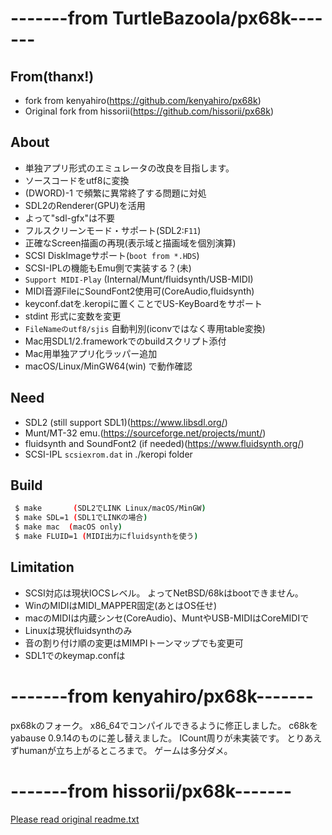 # -------from TurtleBazoola/px68k-------

## From(thanx!)
* fork from kenyahiro(https://github.com/kenyahiro/px68k)
* Original fork from hissorii(https://github.com/hissorii/px68k)


## About
* 単独アプリ形式のエミュレータの改良を目指します。
* ソースコードをutf8に変換
* (DWORD)-1 で頻繁に異常終了する問題に対処
* SDL2のRenderer(GPU)を活用
*  よって"sdl-gfx"は不要
* フルスクリーンモード・サポート(SDL2:`F11`)
* 正確なScreen描画の再現(表示域と描画域を個別演算)
* SCSI DiskImageサポート(`boot from *.HDS`)
* SCSI-IPLの機能もEmu側で実装する？(未)
* `Support MIDI-Play` (Internal/Munt/fluidsynth/USB-MIDI)
* MIDI音源FileにSoundFont2使用可(CoreAudio,fluidsynth)
* keyconf.datを.keropiに置くことでUS-KeyBoardをサポート
* stdint 形式に変数を変更
* `FileNameのutf8/sjis` 自動判別(iconvではなく専用table変換)
* Mac用SDL1/2.frameworkでのbuildスクリプト添付
* Mac用単独アプリ化ラッパー追加
* macOS/Linux/MinGW64(win) で動作確認

## Need
* SDL2 (still support SDL1)(https://www.libsdl.org/)
* Munt/MT-32 emu.(https://sourceforge.net/projects/munt/)
* fluidsynth and SoundFont2 (if needed)(https://www.fluidsynth.org/)
* SCSI-IPL `scsiexrom.dat` in ./keropi folder

## Build

```sh
 $ make       (SDL2でLINK Linux/macOS/MinGW)
 $ make SDL=1 (SDL1でLINKの場合)
 $ make mac  (macOS only)
 $ make FLUID=1 (MIDI出力にfluidsynthを使う)
 ```

 ## Limitation
 * SCSI対応は現状IOCSレベル。 よってNetBSD/68kはbootできません。
 * WinのMIDIはMIDI_MAPPER固定(あとはOS任せ)
 * macのMIDIは内蔵シンセ(CoreAudio)、MuntやUSB-MIDIはCoreMIDIで
 * Linuxは現状fluidsynthのみ
 * 音の割り付け順の変更はMIMPIトーンマップでも変更可
 * SDL1でのkeymap.confは


# -------from kenyahiro/px68k-------

 px68kのフォーク。
 x86_64でコンパイルできるように修正しました。
 c68kをyabause 0.9.14のものに差し替えました。
 ICount周りが未実装です。
 とりあえずhumanが立ち上がるところまで。
 ゲームは多分ダメ。

# -------from hissorii/px68k-------

[Please read original readme.txt](./readme.txt)
